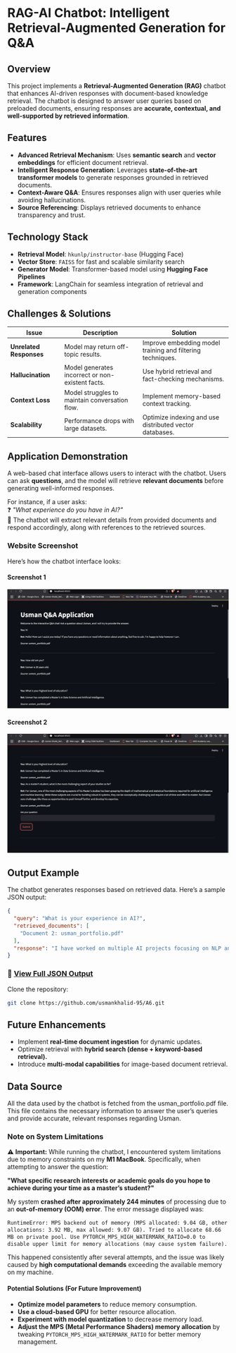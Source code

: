 # RAG-AI Chatbot: Intelligent Retrieval-Augmented Generation for Q&A  

## Overview  
This project implements a **Retrieval-Augmented Generation (RAG)** chatbot that enhances AI-driven responses with document-based knowledge retrieval. The chatbot is designed to answer user queries based on preloaded documents, ensuring responses are **accurate, contextual, and well-supported by retrieved information**.  

## Features  
- **Advanced Retrieval Mechanism**: Uses **semantic search** and **vector embeddings** for efficient document retrieval.  
- **Intelligent Response Generation**: Leverages **state-of-the-art transformer models** to generate responses grounded in retrieved documents.  
- **Context-Aware Q&A**: Ensures responses align with user queries while avoiding hallucinations.  
- **Source Referencing**: Displays retrieved documents to enhance transparency and trust.  

## Technology Stack  
- **Retrieval Model**: `hkunlp/instructor-base` (Hugging Face)  
- **Vector Store**: `FAISS` for fast and scalable similarity search  
- **Generator Model**: Transformer-based model using **Hugging Face Pipelines**  
- **Framework**: LangChain for seamless integration of retrieval and generation components  

## Challenges & Solutions  
| **Issue** | **Description** | **Solution** |  
|-----------|---------------|------------|  
| **Unrelated Responses** | Model may return off-topic results. | Improve embedding model training and filtering techniques. |  
| **Hallucination** | Model generates incorrect or non-existent facts. | Use hybrid retrieval and fact-checking mechanisms. |  
| **Context Loss** | Model struggles to maintain conversation flow. | Implement memory-based context tracking. |  
| **Scalability** | Performance drops with large datasets. | Optimize indexing and use distributed vector databases. |  

## Application Demonstration  
A web-based chat interface allows users to interact with the chatbot. Users can ask **questions**, and the model will retrieve **relevant documents** before generating well-informed responses.  

For instance, if a user asks:  
❓ *"What experience do you have in AI?"*  
💬 The chatbot will extract relevant details from provided documents and respond accordingly, along with references to the retrieved sources.  

### Website Screenshot  
Here’s how the chatbot interface looks:  

#### Screenshot 1
![Website Screenshot 1](website1.png)  
#### Screenshot 2
![Website Screenshot 2](website2.png)  

## Output Example  
The chatbot generates responses based on retrieved data. Here’s a sample JSON output:  

```json
{
  "query": "What is your experience in AI?",
  "retrieved_documents": [
    "Document 2: usman_portfolio.pdf"
  ],
  "response": "I have worked on multiple AI projects focusing on NLP and deep learning. My experience includes developing AI-powered chatbots and RAG-based applications."
}
```

### 📄 [View Full JSON Output](output.json)

Clone the repository:  
   ```bash
   git clone https://github.com/usmankhalid-95/A6.git
   ```  
## Future Enhancements  
- Implement **real-time document ingestion** for dynamic updates.  
- Optimize retrieval with **hybrid search (dense + keyword-based retrieval).**  
- Introduce **multi-modal capabilities** for image-based document retrieval.  

## Data Source
All the data used by the chatbot is fetched from the usman_portfolio.pdf file. This file contains the necessary information to answer the user’s queries and provide accurate, relevant responses regarding Usman.

### **Note on System Limitations**  
⚠️ **Important:** While running the chatbot, I encountered system limitations due to memory constraints on my **M1 MacBook**. Specifically, when attempting to answer the question:  

**"What specific research interests or academic goals do you hope to achieve during your time as a master’s student?"**  

My system **crashed after approximately 244 minutes** of processing due to an **out-of-memory (OOM) error**. The error message displayed was:  

```
RuntimeError: MPS backend out of memory (MPS allocated: 9.04 GB, other allocations: 3.92 MB, max allowed: 9.07 GB). Tried to allocate 68.66 MB on private pool. Use PYTORCH_MPS_HIGH_WATERMARK_RATIO=0.0 to disable upper limit for memory allocations (may cause system failure).
```

This happened consistently after several attempts, and the issue was likely caused by **high computational demands** exceeding the available memory on my machine.

#### **Potential Solutions (For Future Improvement)**  
- **Optimize model parameters** to reduce memory consumption.  
- **Use a cloud-based GPU** for better resource allocation.  
- **Experiment with model quantization** to decrease memory load.  
- **Adjust the MPS (Metal Performance Shaders) memory allocation** by tweaking `PYTORCH_MPS_HIGH_WATERMARK_RATIO` for better memory management.  
